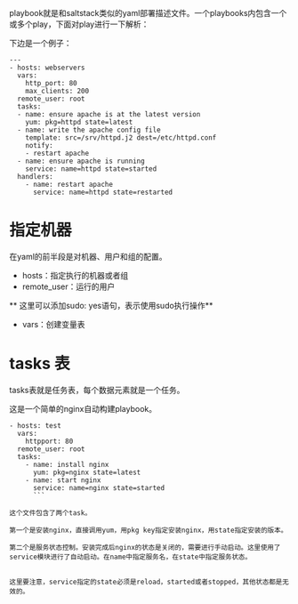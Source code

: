playbook就是和saltstack类似的yaml部署描述文件。一个playbooks内包含一个或多个play，下面对play进行一下解析：

下边是一个例子：

```
---
- hosts: webservers
  vars:
    http_port: 80
    max_clients: 200
  remote_user: root
  tasks:
  - name: ensure apache is at the latest version
    yum: pkg=httpd state=latest
  - name: write the apache config file
    template: src=/srv/httpd.j2 dest=/etc/httpd.conf
    notify:
    - restart apache
  - name: ensure apache is running
    service: name=httpd state=started
  handlers:
    - name: restart apache
      service: name=httpd state=restarted
```

# 指定机器

在yaml的前半段是对机器、用户和组的配置。

* hosts：指定执行的机器或者组
* remote_user：运行的用户

** 这里可以添加sudo: yes语句，表示使用sudo执行操作**

* vars：创建变量表

# tasks 表

tasks表就是任务表，每个数据元素就是一个任务。

这是一个简单的nginx自动构建playbook。

```
- hosts: test
  vars:
    httpport: 80
  remote_user: root
  tasks:
    - name: install nginx
      yum: pkg=nginx state=latest
    - name: start nginx
      service: name=nginx state=started
      ```

这个文件包含了两个task。

第一个是安装nginx，直接调用yum，用pkg key指定安装nginx，用state指定安装的版本。

第二个是服务状态控制。安装完成后nginx的状态是关闭的，需要进行手动启动。这里使用了service模块进行了自动启动。在name中指定服务名，在state中指定服务状态。


这里要注意，service指定的state必须是reload，started或者stopped，其他状态都是无效的。


